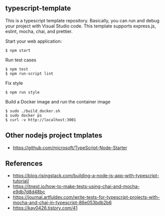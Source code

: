## typescript-template

This is a typescript template repository. Basically, you can run and debug your project with Visual Studio code. This template supports express.js, eslint, mocha,  chai, and prettier.

Start your web application:

```
$ npm start
```

Run test cases

```
$ npm test
$ npm run-script lint
```

Fix style
```
$ npm run style
```

Build a Docker image and run the container image

```
$ sudo ./build_docker.sh
$ sudo docker ps
$ curl -v http://localhost:3001
```

## Other nodejs project tmplates

- https://github.com/microsoft/TypeScript-Node-Starter

## References

- https://blog.risingstack.com/building-a-node-js-app-with-typescript-tutorial/
- https://itnext.io/how-to-make-tests-using-chai-and-mocha-e9db7d8d48bc
- https://journal.artfuldev.com/write-tests-for-typescript-projects-with-mocha-and-chai-in-typescript-86e053bdb2b6
- https://kay0426.tistory.com/41
